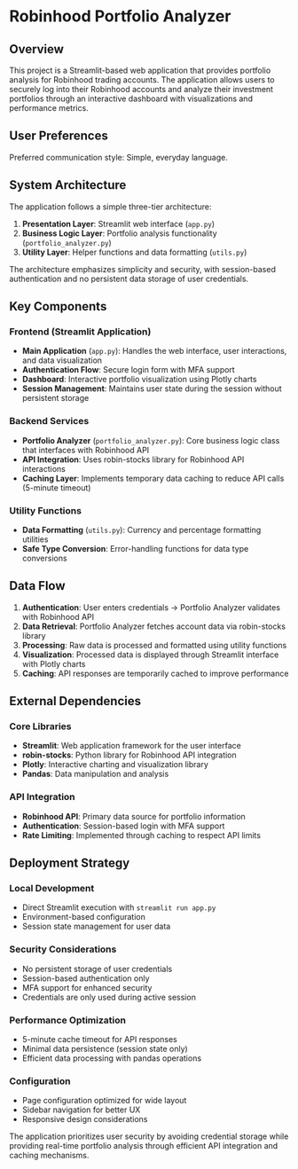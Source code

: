 # Robinhood Portfolio Analyzer

## Overview

This project is a Streamlit-based web application that provides portfolio analysis for Robinhood trading accounts. The application allows users to securely log into their Robinhood accounts and analyze their investment portfolios through an interactive dashboard with visualizations and performance metrics.

## User Preferences

Preferred communication style: Simple, everyday language.

## System Architecture

The application follows a simple three-tier architecture:

1. **Presentation Layer**: Streamlit web interface (`app.py`)
2. **Business Logic Layer**: Portfolio analysis functionality (`portfolio_analyzer.py`)
3. **Utility Layer**: Helper functions and data formatting (`utils.py`)

The architecture emphasizes simplicity and security, with session-based authentication and no persistent data storage of user credentials.

## Key Components

### Frontend (Streamlit Application)
- **Main Application** (`app.py`): Handles the web interface, user interactions, and data visualization
- **Authentication Flow**: Secure login form with MFA support
- **Dashboard**: Interactive portfolio visualization using Plotly charts
- **Session Management**: Maintains user state during the session without persistent storage

### Backend Services
- **Portfolio Analyzer** (`portfolio_analyzer.py`): Core business logic class that interfaces with Robinhood API
- **API Integration**: Uses robin-stocks library for Robinhood API interactions
- **Caching Layer**: Implements temporary data caching to reduce API calls (5-minute timeout)

### Utility Functions
- **Data Formatting** (`utils.py`): Currency and percentage formatting utilities
- **Safe Type Conversion**: Error-handling functions for data type conversions

## Data Flow

1. **Authentication**: User enters credentials → Portfolio Analyzer validates with Robinhood API
2. **Data Retrieval**: Portfolio Analyzer fetches account data via robin-stocks library
3. **Processing**: Raw data is processed and formatted using utility functions
4. **Visualization**: Processed data is displayed through Streamlit interface with Plotly charts
5. **Caching**: API responses are temporarily cached to improve performance

## External Dependencies

### Core Libraries
- **Streamlit**: Web application framework for the user interface
- **robin-stocks**: Python library for Robinhood API integration
- **Plotly**: Interactive charting and visualization library
- **Pandas**: Data manipulation and analysis

### API Integration
- **Robinhood API**: Primary data source for portfolio information
- **Authentication**: Session-based login with MFA support
- **Rate Limiting**: Implemented through caching to respect API limits

## Deployment Strategy

### Local Development
- Direct Streamlit execution with `streamlit run app.py`
- Environment-based configuration
- Session state management for user data

### Security Considerations
- No persistent storage of user credentials
- Session-based authentication only
- MFA support for enhanced security
- Credentials are only used during active session

### Performance Optimization
- 5-minute cache timeout for API responses
- Minimal data persistence (session state only)
- Efficient data processing with pandas operations

### Configuration
- Page configuration optimized for wide layout
- Sidebar navigation for better UX
- Responsive design considerations

The application prioritizes user security by avoiding credential storage while providing real-time portfolio analysis through efficient API integration and caching mechanisms.